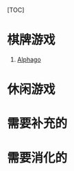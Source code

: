 [TOC]

# 棋牌游戏

1. [Alphago](http://106.15.37.116/2018/04/03/alphago/)



# 休闲游戏



# 需要补充的





# 需要消化的